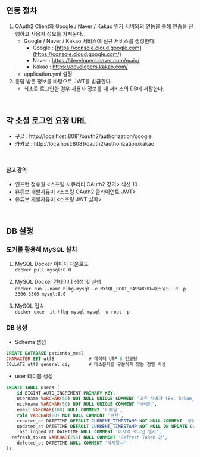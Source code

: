 ## 연동 절차
1. OAuth2 Client와 Google / Naver / Kakao 인가 서버와의 연동을 통해 인증을 진행하고 사용자 정보를 가져온다.
    - Google / Naver / Kakao 서비스에 신규 서비스를 생성한다.
        - Google : [https://console.cloud.google.com](https://console.cloud.google.com/)
        - Naver : https://developers.naver.com/main/
        - Kakao : https://developers.kakao.com/
    - application.yml 설정
2. 응답 받은 정보를 바탕으로 JWT를 발급한다.
    - 최초로 로그인한 경우 사용자 정보를 내 서비스의 DB에 저장한다.
<br>

## 각 소셜 로그인 요청 URL
- 구글 : http://localhost:8081/oauth2/authorization/google
- 카카오 : http://localhost:8081/oauth2/authorization/kakao
<br>

#### 참고 강의
- 인프런 정수원 <스프링 시큐리티 OAuth2 강의> 섹션 10
- 유튜브 개발자유미 <스프링 OAuth2 클라이언트 JWT>
- 유튜브 개발자유미 <스프링 JWT 심화>
<br>

## DB 설정
### 도커를 활용해 MySQL 설치
1. MySQL Docker 이미지 다운로드<br>
`docker pull mysql:8.0`
    
3. MySQL Docker 컨테이너 생성 및 실행<br>
`docker run --name hlbg-mysql -e MYSQL_ROOT_PASSWORD=패스워드 -d -p 3306:3306 mysql:8.0`
    
4. MySQL 접속<br>
`docker exce -it hlbg-mysql mysql -u root -p`

### DB 생성
- Schema 생성
```sql
CREATE DATABASE patients_meal
CHARACTER SET utf8             # 데이터 UTF-8 인코딩
COLLATE utf8_general_ci;       # 대소문자를 구분하지 않는 정렬 사용
```

- user 테이블 생성
```sql
CREATE TABLE users (
	id BIGINT AUTO_INCREMENT PRIMARY KEY,
	username VARCHAR(50) NOT NULL UNIQUE COMMENT '고유 식별자 (Ex. kakao_123456789)',
	nickname VARCHAR(50) NOT NULL UNIQUE COMMENT '닉네임',
	email VARCHAR(100) NULL COMMENT '이메일',
	role VARCHAR(20) NOT NULL COMMENT '권한',
	created_at DATETIME DEFAULT CURRENT_TIMESTAMP NOT NULL COMMENT '생성일시',
	updated_at DATETIME DEFAULT CURRENT_TIMESTAMP NOT NULL ON UPDATE CURRENT_TIMESTAMP COMMENT '수정일시',
	last_logged_at DATETIME NULL COMMENT '마지막 로그인 일시',
  refresh_token VARCHAR(255) NULL COMMENT 'Refresh Token 값',
	deleted_at DATETIME NULL COMMENT '삭제일시'
);
```
